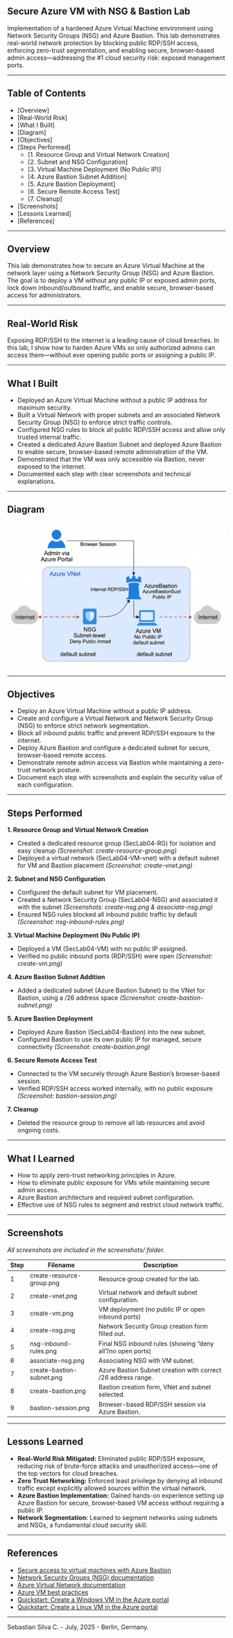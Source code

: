 ## Secure Azure VM with NSG & Bastion Lab

Implementation of a hardened Azure Virtual Machine environment using Network Security Groups (NSG) and Azure Bastion. This lab demonstrates real-world network protection by blocking public RDP/SSH access, enforcing zero-trust segmentation, and enabling secure, browser-based admin access—addressing the #1 cloud security risk: exposed management ports.

---

## Table of Contents

- [Overview]
- [Real-World Risk]
- [What I Built]
- [Diagram]
- [Objectives]
- [Steps Performed]
  - [1. Resource Group and Virtual Network Creation]
  - [2. Subnet and NSG Configuration]
  - [3. Virtual Machine Deployment (No Public IP)]
  - [4. Azure Bastion Subnet Addition]
  - [5. Azure Bastion Deployment]
  - [6. Secure Remote Access Test]
  - [7. Cleanup]
- [Screenshots]
- [Lessons Learned]
- [References]

---

## Overview

This lab demonstrates how to secure an Azure Virtual Machine at the network layer using a Network Security Group (NSG) and Azure Bastion. The goal is to deploy a VM without any public IP or exposed admin ports, lock down inbound/outbound traffic, and enable secure, browser-based access for administrators.

---

## Real-World Risk

Exposing RDP/SSH to the internet is a leading cause of cloud breaches.
In this lab, I show how to harden Azure VMs so only authorized admins can access them—without ever opening public ports or assigning a public IP.

---

## What I Built

- Deployed an Azure Virtual Machine without a public IP address for maximum security.
- Built a Virtual Network with proper subnets and an associated Network Security Group (NSG) to enforce strict traffic controls.
- Configured NSG rules to block all public RDP/SSH access and allow only trusted internal traffic.
- Created a dedicated Azure Bastion Subnet and deployed Azure Bastion to enable secure, browser-based remote administration of the VM.
- Demonstrated that the VM was only accessible via Bastion, never exposed to the internet.
- Documented each step with clear screenshots and technical explanations.

---

## Diagram

![Architecture Diagram](diagram.png)

---

## Objectives

- Deploy an Azure Virtual Machine without a public IP address.
- Create and configure a Virtual Network and Network Security Group (NSG) to enforce strict network segmentation.
- Block all inbound public traffic and prevent RDP/SSH exposure to the internet.
- Deploy Azure Bastion and configure a dedicated subnet for secure, browser-based remote access.
- Demonstrate remote admin access via Bastion while maintaining a zero-trust network posture.
- Document each step with screenshots and explain the security value of each configuration.

---

## Steps Performed

**1. Resource Group and Virtual Network Creation**
   - Created a dedicated resource group (SecLab04-RG) for isolation and easy cleanup *(Screenshot: create-resource-group.png)*
   - Deployed a virtual network (SecLab04-VM-vnet) with a default subnet for VM and Bastion placement *(Screenshot: create-vnet.png)*

**2. Subnet and NSG Configuration**
   - Configured the default subnet for VM placement.
   - Created a Network Security Group (SecLab04-NSG) and associated it with the subnet *(Screenshots: create-nsg.png & associate-nsg.png)*
   - Ensured NSG rules blocked all inbound public traffic by default *(Screenshot: nsg-inbound-rules.png)*

**3. Virtual Machine Deployment (No Public IP)**
   - Deployed a VM (SecLab04-VM) with no public IP assigned.
   - Verified no public inbound ports (RDP/SSH) were open *(Screenshot: create-vm.png)*

**4. Azure Bastion Subnet Addition**
   - Added a dedicated subnet (Azure Bastion Subnet) to the VNet for Bastion, using a /26 address space *(Screenshot: create-bastion-subnet.png)*

**5. Azure Bastion Deployment**
   - Deployed Azure Bastion (SecLab04-Bastion) into the new subnet.
   - Configured Bastion to use its own public IP for managed, secure connectivity *(Screenshot: create-bastion.png)*

**6. Secure Remote Access Test**
   - Connected to the VM securely through Azure Bastion’s browser-based session.
   - Verified RDP/SSH access worked internally, with no public exposure *(Screenshot: bastion-session.png)*

**7. Cleanup**
   - Deleted the resource group to remove all lab resources and avoid ongoing costs.

---

## What I Learned

- How to apply zero-trust networking principles in Azure.
- How to eliminate public exposure for VMs while maintaining secure admin access.
- Azure Bastion architecture and required subnet configuration.
- Effective use of NSG rules to segment and restrict cloud network traffic.

---

## Screenshots

*All screenshots are included in the screenshots/ folder.*

| Step | Filename                  | Description                                                   |
| ---- | ------------------------- | ------------------------------------------------------------- |
| 1    | create-resource-group.png | Resource group created for the lab.                           |
| 2    | create-vnet.png           | Virtual network and default subnet configuration.             |
| 3    | create-vm.png             | VM deployment (no public IP or open inbound ports)            |
| 4    | create-nsg.png            | Network Security Group creation form filled out.              |
| 5    | nsg-inbound-rules.png     | Final NSG inbound rules (showing “deny all”/no open ports)    |
| 6    | associate-nsg.png         | Associating NSG with VM subnet.                               |
| 7    | create-bastion-subnet.png | Azure Bastion Subnet creation with correct /26 address range. |
| 8    | create-bastion.png        | Bastion creation form, VNet and subnet selected.              |
| 9    | bastion-session.png       | Browser-based RDP/SSH session via Azure Bastion.              |

---

## Lessons Learned

- **Real-World Risk Mitigated:** Eliminated public RDP/SSH exposure, reducing risk of brute-force attacks and unauthorized access—one of the top vectors for cloud breaches.
- **Zero Trust Networking:** Enforced least privilege by denying all inbound traffic except explicitly allowed sources within the virtual network.
- **Azure Bastion Implementation:** Gained hands-on experience setting up Azure Bastion for secure, browser-based VM access without requiring a public IP.
- **Network Segmentation:** Learned to segment networks using subnets and NSGs, a fundamental cloud security skill.

---

## References

- [Secure access to virtual machines with Azure Bastion](https://learn.microsoft.com/en-us/azure/bastion/bastion-overview)
- [Network Security Groups (NSG) documentation](https://learn.microsoft.com/en-us/azure/virtual-network/network-security-groups-overview)
- [Azure Virtual Network documentation](https://learn.microsoft.com/en-us/azure/virtual-network/virtual-networks-overview)
- [Azure VM best practices](https://learn.microsoft.com/en-us/azure/virtual-machines/linux/security-baseline)
- [Quickstart: Create a Windows VM in the Azure portal](https://learn.microsoft.com/en-us/azure/virtual-machines/windows/quick-create-portal)
- [Quickstart: Create a Linux VM in the Azure portal](https://learn.microsoft.com/en-us/azure/virtual-machines/linux/quick-create-portal)

---

Sebastian Silva C. - July, 2025 - Berlin, Germany.
